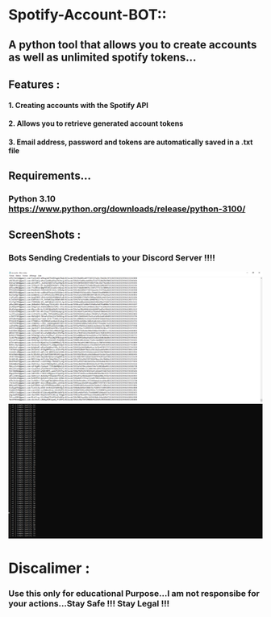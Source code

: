 # Spotify-Account-BOT::
## A python tool that allows you to create accounts as well as unlimited spotify tokens...

## Features :

#### 1. Creating accounts with the Spotify API
#### 2. Allows you to retrieve generated account tokens
#### 3. Email address, password and tokens are automatically saved in a .txt file


## Requirements...
### Python 3.10 https://www.python.org/downloads/release/python-3100/


## ScreenShots :
### Bots Sending Credentials to your Discord Server !!!!
<img src="https://raw.githubusercontent.com/Jutsu777/Spotify-Account-BOT/main/accounts_github.PNG"></img>
<img src="https://raw.githubusercontent.com/Jutsu777/Spotify-Account-BOT/main/gen_github.PNG"></img>


# Discalimer :
### Use this only for educational Purpose...I am not responsibe for your actions...Stay Safe !!! Stay Legal !!!
 
